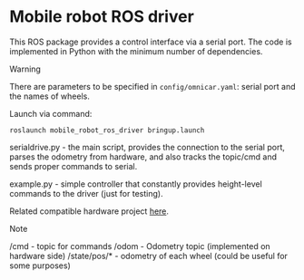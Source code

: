 # Mobile robot ROS driver

This ROS package provides a control interface via a serial port. The code is implemented in Python with the minimum number of dependencies.

> [!WARNING]
> There are parameters to be specified in `config/omnicar.yaml`: serial port and the names of wheels. 

Launch via command:
```
roslaunch mobile_robot_ros_driver bringup.launch
```

serialdrive.py - the main script, provides the connection to the serial port, parses the odometry from hardware, and also tracks the topic/cmd and sends proper commands to serial.

example.py - simple controller that constantly provides height-level commands to the driver (just for testing).


Related compatible hardware project [here](https://github.com/industrial-robotics-lab/OmniCar-arduino).

> [!NOTE]
> /cmd -  topic for commands
> /odom - Odometry topic (implemented on hardware side)
> /state/pos/* - odometry of each wheel (could be useful for some purposes)